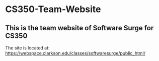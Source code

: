 # CS350-Team-Website

## This is the team website of Software Surge for CS350
The site is located at: https://webspace.clarkson.edu/classes/softwaresurge/public_html/
